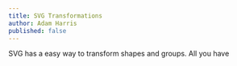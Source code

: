 ```yaml
---
title: SVG Transformations
author: Adam Harris
published: false
---
```


SVG has a easy way to transform shapes and groups. All you have
